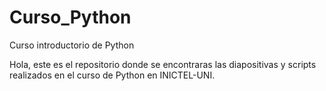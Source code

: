 # Curso_Python
Curso introductorio de Python

Hola, este es el repositorio donde se encontraras las diapositivas y scripts realizados en el curso de Python en INICTEL-UNI.
